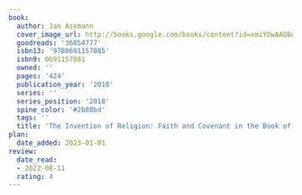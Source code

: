 ```yaml
---
book:
  author: Jan Assmann
  cover_image_url: http://books.google.com/books/content?id=xmiYDwAAQBAJ&printsec=frontcover&img=1&zoom=1&edge=curl&source=gbs_api
  goodreads: '36854777'
  isbn13: '9780691157085'
  isbn9: 0691157081
  owned: ''
  pages: '424'
  publication_year: '2018'
  series: ''
  series_position: '2018'
  spine_color: '#2b88bd'
  tags: ''
  title: 'The Invention of Religion: Faith and Covenant in the Book of Exodus'
plan:
  date_added: 2023-01-01
review:
  date_read:
  - 2022-08-11
  rating: 4
---
```

